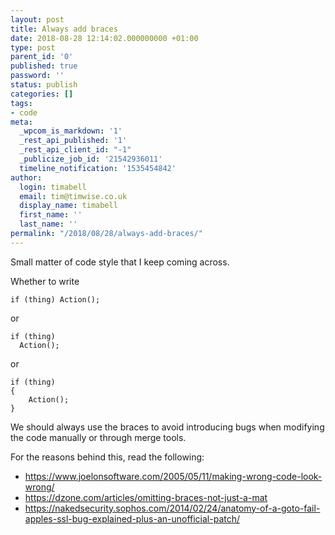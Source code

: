 ```yaml
---
layout: post
title: Always add braces
date: 2018-08-28 12:14:02.000000000 +01:00
type: post
parent_id: '0'
published: true
password: ''
status: publish
categories: []
tags:
- code
meta:
  _wpcom_is_markdown: '1'
  _rest_api_published: '1'
  _rest_api_client_id: "-1"
  _publicize_job_id: '21542936011'
  timeline_notification: '1535454842'
author:
  login: timabell
  email: tim@timwise.co.uk
  display_name: timabell
  first_name: ''
  last_name: ''
permalink: "/2018/08/28/always-add-braces/"
---
```

Small matter of code style that I keep coming across.

Whether to write

```
if (thing) Action();
```

or

```
if (thing)
  Action();
```

or

```
if (thing)
{
	Action();
}
```

We should always use the braces to avoid introducing bugs when modifying the code manually or through merge tools.

For the reasons behind this, read the following:

* <https://www.joelonsoftware.com/2005/05/11/making-wrong-code-look-wrong/>
* <https://dzone.com/articles/omitting-braces-not-just-a-mat>
* <https://nakedsecurity.sophos.com/2014/02/24/anatomy-of-a-goto-fail-apples-ssl-bug-explained-plus-an-unofficial-patch/>
